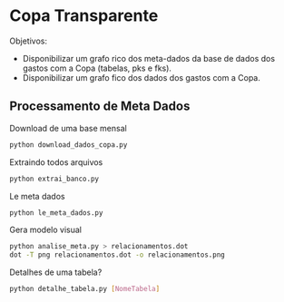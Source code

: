 # Copa Transparente

Objetivos:

* Disponibilizar um grafo rico dos meta-dados da base de dados dos gastos com a Copa (tabelas, pks e fks).
* Disponibilizar um grafo fico dos dados dos gastos com a Copa.

## Processamento de Meta Dados

Download de uma base mensal

```sh
python download_dados_copa.py
```

Extraindo todos arquivos

```sh
python extrai_banco.py
```

Le meta dados

```sh
python le_meta_dados.py
```

Gera modelo visual

```sh
python analise_meta.py > relacionamentos.dot
dot -T png relacionamentos.dot -o relacionamentos.png
```

Detalhes de uma tabela?

```sh
python detalhe_tabela.py [NomeTabela]
```
